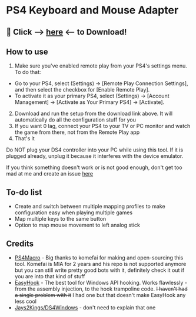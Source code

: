 # PS4 Keyboard and Mouse Adapter 

## :rocket: Click --> [here](https://github.com/starshinata/PS4-Keyboard-and-Mouse-Adapter/releases/download/1.0.7/Setup.exe) <-- to Download!

## How to use

1. Make sure you've enabled remote play from your PS4's settings menu. To do that:
  * Go to your PS4, select (Settings) -> [Remote Play Connection Settings], and then select the checkbox for [Enable Remote Play].
  * To activate it as your primary PS4, select  (Settings) -> [Account Management] -> [Activate as Your Primary PS4] -> [Activate].
2. Download and run the setup from the download link above. It will automatically do all the configuration stuff for you
3. If you want 0 lag, connect your PS4 to your TV or PC monitor and watch the game from there, not from the Remote Play app
4. That's it 

Do NOT plug your DS4 controller into your PC while using this tool. If it is plugged already, unplug it because it interferes with the device emulator.

If you think something doesn't work or is not good enough, don't get too mad at me and create an issue [here](https://github.com/starshinata/PS4-Keyboard-and-Mouse-Adapter/issues/new/choose)

## To-do list
- Create and switch between multiple mapping profiles to make configuration easy when playing multiple games
- Map multiple keys to the same button
- Option to map mouse movement to left analog stick

## Credits

- [PS4Macro](https://github.com/komefai/PS4Macro) - Big thanks to komefai for making and open-sourcing this tool. Komefai is MIA for 2 years and his repo is not supported anymore but you can still write pretty good bots with it, definitely check it out if you are into that kind of stuff
- [EasyHook](https://easyhook.github.io) - The best tool for Windows API hooking. Works flawlessly - from the assembly injection, to the hook trampoline code. ~~I haven't had a single problem with it~~ I had one but that doesn't make EasyHook any less cool
- [Jays2Kings/DS4Windows](https://github.com/Jays2Kings/DS4Windows) - don't need to explain that one
